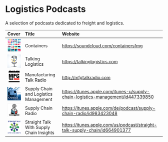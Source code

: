 # Logistics Podcasts

A selection of podcasts dedicated to freight and logistics.

| Cover | Title | Website |
| :--- |:---| :--- |
| ![Containers](cover/containers.png)               | Containers        | https://soundcloud.com/containersfmg |
| ![Talking Logistics](cover/talking-logistics.png) | Talking Logistics | https://talkinglogistics.com |
| ![Manufacturing Talk Radio](cover/manufacturing-talk-radio.png) | Manufacturing Talk Radio | http://mfgtalkradio.com |
| ![Supply Chain and Logistics Management](cover/supply-chain-and-logistics-management.png) | Supply Chain and Logistics Management | https://itunes.apple.com/itunes-u/supply-chain-logistics-management/id447339850 |
| ![Supply Chain Radio](cover/supply-chain-radio.png) | Supply Chain Radio | https://itunes.apple.com/de/podcast/supply-chain-radio/id983423048 |
| ![Straight Talk With Supply Chain Insights](cover/straight-talk-with-supply-chain-insights.png) | Straight Talk With Supply Chain Insights | https://itunes.apple.com/us/podcast/straight-talk-supply-chain/id664901377 |